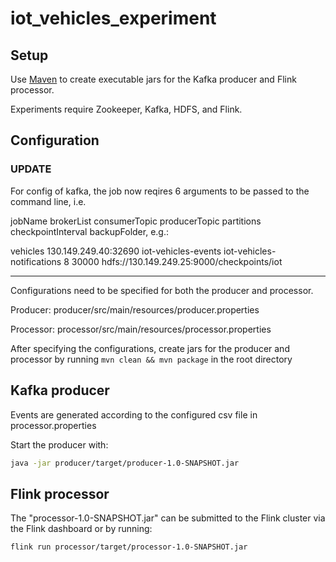 # iot_vehicles_experiment

## Setup
Use [Maven](https://maven.apache.org) to create executable jars for the Kafka producer and Flink processor.

Experiments require Zookeeper, Kafka, HDFS, and Flink.

## Configuration

### UPDATE
For config of kafka, the job now reqires 6 arguments to be passed to the command line, i.e.

jobName brokerList consumerTopic producerTopic partitions checkpointInterval backupFolder, e.g.: 

vehicles 130.149.249.40:32690 iot-vehicles-events iot-vehicles-notifications 8 30000 hdfs://130.149.249.25:9000/checkpoints/iot

---

Configurations need to be specified for both the producer and processor.

Producer: producer/src/main/resources/producer.properties

Processor: processor/src/main/resources/processor.properties

After specifying the configurations, create jars for the producer and processor by running ``mvn clean && mvn package`` in the root directory

## Kafka producer

Events are generated according to the configured csv file in processor.properties

Start the producer with:

```bash
java -jar producer/target/producer-1.0-SNAPSHOT.jar
```

## Flink processor

The "processor-1.0-SNAPSHOT.jar" can be submitted to the Flink cluster via the Flink dashboard or by running:
```bash
flink run processor/target/processor-1.0-SNAPSHOT.jar
```
